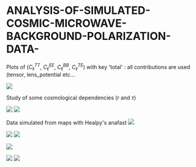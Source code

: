 # ANALYSIS-OF-SIMULATED-COSMIC-MICROWAVE-BACKGROUND-POLARIZATION-DATA-
Plots of ($C_\ell^{TT}$, $C_\ell^{EE}$, $C_\ell^{BB}$, $C_\ell^{TE}$) with key 'total' : all contributions are used (tensor, lens_potential etc...



![](https://i.imgur.com/lhL00Sf.jpg)

Study of some cosmological dependencies ($r$ and $\tau$) 

![](https://i.imgur.com/KUtmMSe.jpg)
![](https://i.imgur.com/F6iAZus.jpg)

Data simulated from maps with Healpy's anafast
![](https://i.imgur.com/ryl93Wx.jpg)

![](https://i.imgur.com/DxRPH8U.jpg)
![](https://i.imgur.com/8UEz7Bg.jpg)


![](https://i.imgur.com/VB7Bga3.jpg)

![](https://i.imgur.com/kmtXpyH.jpg)
![](https://i.imgur.com/uRWs9k3.jpg)

